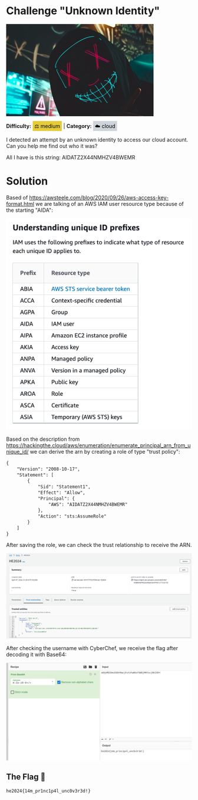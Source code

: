 # Challenge "Unknown Identity"
<img src="banner.jpg" width="400px" alt="Banner Image" /><br/>

**Difficulty:** <span style="background-color: #e6cb39; padding: 5px; color: black;">⚖️ medium</span> | **Category:** <span style="background-color: #ced4da; padding: 5px; color: black;">☁️ cloud</span>

I detected an attempt by an unknown identity to access our cloud account. Can you help me find out who it was?

All I have is this string: AIDATZ2X44NMHZV4BWEMR


# Solution
Based of https://awsteele.com/blog/2020/09/26/aws-access-key-format.html we are talking of an AWS IAM user resource type because of the starting "AIDA":

![Access Key IDs](access_key_ids.png)

Based on the description from https://hackingthe.cloud/aws/enumeration/enumerate_principal_arn_from_unique_id/ we can derive the arn by creating a role of type "trust policy":

    {
        "Version": "2008-10-17",
        "Statement": [
            {
                "Sid": "Statement1",
                "Effect": "Allow",
                "Principal": {
                    "AWS": "AIDATZ2X44NMHZV4BWEMR"
                },
                "Action": "sts:AssumeRole"
            }
        ]
    }

After saving the role, we can check the trust relationship to receive the ARN.

![ARN translation](arn.png)

After checking the username with CyberChef, we receive the flag after decoding it with Base64:

![CyberChef](cyberchef.png)

## The Flag 🚩
    he2024{14m_pr1nc1p4l_unc0v3r3d!}
